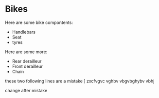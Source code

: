 # Bikes #

Here are some bike compontents:
* Handlebars
* Seat
* tyres

Here are some more:
* Rear derailleur
* Front derailleur
* Chain

these two following lines are a mistake
]
zxcfvgvc vghbv vbgvbghybv vbhj

change after mistake